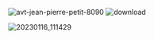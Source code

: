 ![avt-jean-pierre-petit-8090](https://github.com/LordGrrr/LordGrrr/assets/134517577/925d2cc0-31ee-43f0-8a35-e0a72b65a88a)
![download](https://github.com/LordGrrr/LordGrrr/assets/134517577/49341316-8175-448b-bfb0-5a40cc38ddeb)  

![20230116_111429](https://github.com/LordGrrr/LordGrrr/assets/134517577/cd8448fe-68c3-4318-9b5c-fba7a87fd664)
